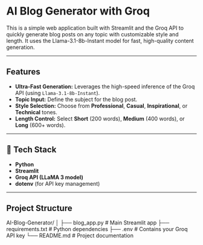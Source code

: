 # AI Blog Generator with Groq
This is a simple web application built with Streamlit and the Groq API to quickly generate blog posts on any topic with customizable style and length. It uses the Llama-3.1-8b-Instant model for fast, high-quality content generation.
 
---

## Features
* **Ultra-Fast Generation:** Leverages the high-speed inference of the Groq API (using `Llama-3.1-8b-Instant`).
* **Topic Input:** Define the subject for the blog post.
* **Style Selection:** Choose from **Professional**, **Casual**, **Inspirational**, or **Technical** tones.
* **Length Control:** Select **Short** (200 words), **Medium** (400 words), or **Long** (600+ words).

---

## 🧩 Tech Stack
- **Python**
- **Streamlit**
- **Groq API (LLaMA 3 model)**
- **dotenv** (for API key management)

---

## Project Structure
AI-Blog-Generator/
│
├── blog_app.py          # Main Streamlit app
├── requirements.txt     # Python dependencies
├── .env                 # Contains your Groq API key
└── README.md            # Project documentation
